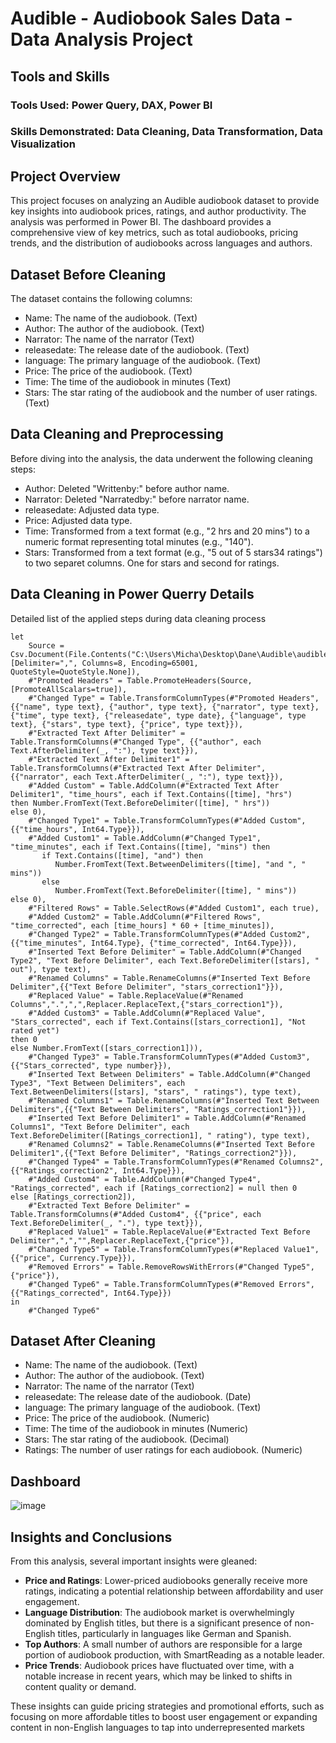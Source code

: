 # Audible - Audiobook Sales Data - Data Analysis Project

## Tools and Skills
### Tools Used: Power Query, DAX, Power BI
### Skills Demonstrated: Data Cleaning, Data Transformation, Data Visualization

## Project Overview
This project focuses on analyzing an Audible audiobook dataset to provide key insights into audiobook prices, ratings, and author productivity. The analysis was performed in Power BI. The dashboard provides a comprehensive view of key metrics, such as total audiobooks, pricing trends, and the distribution of audiobooks across languages and authors.

## Dataset Before Cleaning
The dataset contains the following columns:

- Name: The name of the audiobook. (Text)
- Author: The author of the audiobook. (Text)
- Narrator: The name of the narrator (Text)
- releasedate: The release date of the audiobook. (Text)
- language: The primary language of the audiobook. (Text)
- Price: The price of the audiobook. (Text)
- Time: The time of the audiobook in minutes (Text)
- Stars: The star rating of the audiobook and the number of user ratings. (Text)

## Data Cleaning and Preprocessing
Before diving into the analysis, the data underwent the following cleaning steps:

- Author: Deleted "Writtenby:" before author name.
- Narrator: Deleted "Narratedby:" before narrator name.
- releasedate: Adjusted data type.
- Price: Adjusted data type.
- Time: Transformed from a text format (e.g., "2 hrs and 20 mins") to a numeric format representing total minutes (e.g., "140").
- Stars: Transformed from a text format (e.g., "5 out of 5 stars34 ratings") to two separet columns. One for stars and second for ratings.

## Data Cleaning in Power Querry Details 

Detailed list of the applied steps during data cleaning process
```powerquery
let
    Source = Csv.Document(File.Contents("C:\Users\Micha\Desktop\Dane\Audible\audible_uncleaned.csv"),[Delimiter=",", Columns=8, Encoding=65001, QuoteStyle=QuoteStyle.None]),
    #"Promoted Headers" = Table.PromoteHeaders(Source, [PromoteAllScalars=true]),
    #"Changed Type" = Table.TransformColumnTypes(#"Promoted Headers",{{"name", type text}, {"author", type text}, {"narrator", type text}, {"time", type text}, {"releasedate", type date}, {"language", type text}, {"stars", type text}, {"price", type text}}),
    #"Extracted Text After Delimiter" = Table.TransformColumns(#"Changed Type", {{"author", each Text.AfterDelimiter(_, ":"), type text}}),
    #"Extracted Text After Delimiter1" = Table.TransformColumns(#"Extracted Text After Delimiter", {{"narrator", each Text.AfterDelimiter(_, ":"), type text}}),
    #"Added Custom" = Table.AddColumn(#"Extracted Text After Delimiter1", "time_hours", each if Text.Contains([time], "hrs") 
then Number.FromText(Text.BeforeDelimiter([time], " hrs")) 
else 0),
    #"Changed Type1" = Table.TransformColumnTypes(#"Added Custom",{{"time_hours", Int64.Type}}),
    #"Added Custom1" = Table.AddColumn(#"Changed Type1", "time_minutes", each if Text.Contains([time], "mins") then
       if Text.Contains([time], "and") then 
          Number.FromText(Text.BetweenDelimiters([time], "and ", " mins"))
       else 
          Number.FromText(Text.BeforeDelimiter([time], " mins"))
else 0),
    #"Filtered Rows" = Table.SelectRows(#"Added Custom1", each true),
    #"Added Custom2" = Table.AddColumn(#"Filtered Rows", "time_corrected", each [time_hours] * 60 + [time_minutes]),
    #"Changed Type2" = Table.TransformColumnTypes(#"Added Custom2",{{"time_minutes", Int64.Type}, {"time_corrected", Int64.Type}}),
    #"Inserted Text Before Delimiter" = Table.AddColumn(#"Changed Type2", "Text Before Delimiter", each Text.BeforeDelimiter([stars], " out"), type text),
    #"Renamed Columns" = Table.RenameColumns(#"Inserted Text Before Delimiter",{{"Text Before Delimiter", "stars_correction1"}}),
    #"Replaced Value" = Table.ReplaceValue(#"Renamed Columns",".",",",Replacer.ReplaceText,{"stars_correction1"}),
    #"Added Custom3" = Table.AddColumn(#"Replaced Value", "Stars_corrected", each if Text.Contains([stars_correction1], "Not rated yet")
then 0
else Number.FromText([stars_correction1])),
    #"Changed Type3" = Table.TransformColumnTypes(#"Added Custom3",{{"Stars_corrected", type number}}),
    #"Inserted Text Between Delimiters" = Table.AddColumn(#"Changed Type3", "Text Between Delimiters", each Text.BetweenDelimiters([stars], "stars", " ratings"), type text),
    #"Renamed Columns1" = Table.RenameColumns(#"Inserted Text Between Delimiters",{{"Text Between Delimiters", "Ratings_correction1"}}),
    #"Inserted Text Before Delimiter1" = Table.AddColumn(#"Renamed Columns1", "Text Before Delimiter", each Text.BeforeDelimiter([Ratings_correction1], " rating"), type text),
    #"Renamed Columns2" = Table.RenameColumns(#"Inserted Text Before Delimiter1",{{"Text Before Delimiter", "Ratings_correction2"}}),
    #"Changed Type4" = Table.TransformColumnTypes(#"Renamed Columns2",{{"Ratings_correction2", Int64.Type}}),
    #"Added Custom4" = Table.AddColumn(#"Changed Type4", "Ratings_corrected", each if [Ratings_correction2] = null then 0
else [Ratings_correction2]),
    #"Extracted Text Before Delimiter" = Table.TransformColumns(#"Added Custom4", {{"price", each Text.BeforeDelimiter(_, "."), type text}}),
    #"Replaced Value1" = Table.ReplaceValue(#"Extracted Text Before Delimiter",",","",Replacer.ReplaceText,{"price"}),
    #"Changed Type5" = Table.TransformColumnTypes(#"Replaced Value1",{{"price", Currency.Type}}),
    #"Removed Errors" = Table.RemoveRowsWithErrors(#"Changed Type5", {"price"}),
    #"Changed Type6" = Table.TransformColumnTypes(#"Removed Errors",{{"Ratings_corrected", Int64.Type}})
in
    #"Changed Type6"
```
## Dataset After Cleaning

- Name: The name of the audiobook. (Text)
- Author: The author of the audiobook. (Text)
- Narrator: The name of the narrator (Text)
- releasedate: The release date of the audiobook. (Date)
- language: The primary language of the audiobook. (Text)
- Price: The price of the audiobook. (Numeric)
- Time: The time of the audiobook in minutes (Numeric)
- Stars: The star rating of the audiobook. (Decimal)
- Ratings: The number of user ratings for each audiobook. (Numeric)

## Dashboard

![image](https://github.com/user-attachments/assets/9e838589-e93c-4293-bee8-1fb93833087a)


## Insights and Conclusions
From this analysis, several important insights were gleaned:

- **Price and Ratings**: Lower-priced audiobooks generally receive more ratings, indicating a potential relationship between affordability and user engagement.
- **Language Distribution**: The audiobook market is overwhelmingly dominated by English titles, but there is a significant presence of non-English titles, particularly in languages like German and Spanish.
- **Top Authors**: A small number of authors are responsible for a large portion of audiobook production, with SmartReading as a notable leader.
- **Price Trends**: Audiobook prices have fluctuated over time, with a notable increase in recent years, which may be linked to shifts in content quality or demand.

These insights can guide pricing strategies and promotional efforts, such as focusing on more affordable titles to boost user engagement or expanding content in non-English languages to tap into underrepresented markets
